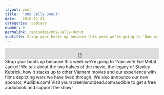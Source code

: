 ```yaml
---
layout: post
title:  "009 Jelly Donut"
date:   2015-11-21
categories: podcast
number: 9
permalink: /episodes/009-Jelly-Donut
subtitle: Strap your boots up because this week we're going to 'Nam with Full Metal Jacket! We talk about the two halves of the movie, the legacy of Stanley Kubrick, how it stacks up to other Vietnam movies and our experience with films depicting wars we have lived through. We also announce our new sponsor, Audible.com! Visit yourscreenisnotdead.com/audible to get a free audiobook and support the show!
---
```


<iframe frameborder='0' height='36px' scrolling='no' seamless src='https://simplecast.fm/e/21026?style=dark' width='100%'></iframe>

<br>
<span class="episode_text">
Strap your boots up because this week we're going to 'Nam with Full Metal Jacket! We talk about the two halves of the movie, the legacy of Stanley Kubrick, how it stacks up to other Vietnam movies and our experience with films depicting wars we have lived through. We also announce our new sponsor, Audible.com! Visit yourscreenisnotdead.com/audible to get a free audiobook and support the show!
</span>
<br><br>
